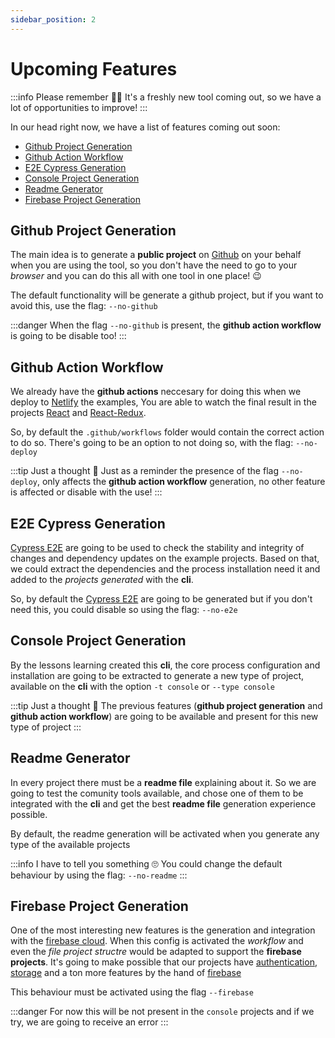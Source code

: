 ```yaml
---
sidebar_position: 2
---
```


# Upcoming Features

:::info Please remember 🙏🏻
It's a freshly new tool coming out, so we have a lot of opportunities to improve!
:::

In our head right now, we have a list of features coming out soon:

- [Github Project Generation](#github-project-generation)
- [Github Action Workflow](#github-action-workflow)
- [E2E Cypress Generation](#e2e-cypress-generation)
- [Console Project Generation](#console-project-generation)
- [Readme Generator](#readme-generator)
- [Firebase Project Generation](#firebase-project-generation)

## Github Project Generation

The main idea is to generate a **public project** on [Github](https://github.com/) on your behalf when you are using the tool,
so you don't have the need to go to your *browser* and you can do this all with one tool in one place! 😉

The default functionality will be generate a github project, but if you want to avoid this,
use the flag: `--no-github`

:::danger
When the flag `--no-github` is present, the **github action workflow** is going to be disable too!
:::

## Github Action Workflow

We already have the **github actions** neccesary for doing this when we deploy to [Netlify](https://www.netlify.com) the examples, You are able to watch the final result in the projects [React](https://stupendous-meerkat-980ca8.netlify.app) and [React-Redux](https://jocular-kringle-b9193b.netlify.app).

So, by default the `.github/workflows` folder would contain the correct action to do so. There's going to be an option to not doing so,
with the flag: `--no-deploy`

:::tip Just a thought 🧠
Just as a reminder the presence of the flag `--no-deploy`, only affects the **github action workflow** generation, no other feature is affected or disable with the use!
:::

## E2E Cypress Generation

[Cypress E2E](https://www.cypress.io) are going to be used to check the stability and integrity of changes and dependency updates on the example projects.
Based on that, we could extract the dependencies and the process installation need it and added to the *projects generated* with the **cli**.

So, by default the [Cypress E2E](https://www.cypress.io) are going to be generated but if you don't need this, you could disable so using the flag: `--no-e2e`

## Console Project Generation

By the lessons learning created this **cli**, the core process configuration and installation are going to be extracted to generate a new type of project,
available on the **cli** with the option `-t console` or `--type console`

:::tip Just a thought 🧠
The previous features (**github project generation** and **github action workflow**) are going to be available and present for this new type of project
:::

## Readme Generator

In every project there must be a **readme file** explaining about it. So we are going to test the comunity tools available, and
chose one of them to be integrated with the **cli** and get the best **readme file** generation experience possible.

By default, the readme generation will be activated when you generate any type of the available projects

:::info I have to tell you something 🙄
You could change the default behaviour by using the flag: `--no-readme`
:::

## Firebase Project Generation

One of the most interesting new features is the generation and integration with the [firebase cloud](https://firebase.google.com).
When this config is activated the *workflow* and even the *file project structre* would be adapted to support the **firebase projects**.
It's going to make possible that our projects have [authentication](https://firebase.google.com/products/auth), [storage](https://firebase.google.com/products/storage) and a ton more features by the hand of [firebase](https://firebase.google.com)

This behaviour must be activated using the flag `--firebase`

:::danger
For now this will be not present in the `console` projects and if we try, we are going to receive an error
:::

